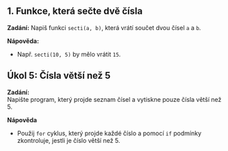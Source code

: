 ## 1. Funkce, která sečte dvě čísla

**Zadání:** 
Napiš funkci `secti(a, b)`, která vrátí součet dvou čísel `a` a `b`.

**Nápověda:**  
- Např. `secti(10, 5)` by mělo vrátit `15`.


## Úkol 5: Čísla větší než 5

**Zadání:** </br>
Napište program, který projde seznam čísel a vytiskne pouze čísla větší než 5.

**Nápověda**
- Použij `for` cyklus, který projde každé číslo a pomocí `if` podmínky zkontroluje, jestli je číslo větší než 5.